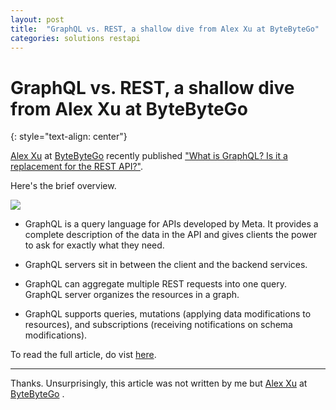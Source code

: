 ```yaml
---
layout: post
title:  "GraphQL vs. REST, a shallow dive from Alex Xu at ByteByteGo"
categories: solutions restapi
---
```


# GraphQL vs. REST, a shallow dive from Alex Xu at ByteByteGo
{: style="text-align: center"}

[Alex Xu](https://www.linkedin.com/in/alexxubyte/) at [ByteByteGo](https://bytebytego.com/) recently published ["What is GraphQL? Is it a replacement for the REST API?"](https://blog.bytebytego.com/p/ep23-how-to-choose-the-right-database).

Here's the brief overview. 

![](https://substackcdn.com/image/fetch/w_1456,c_limit,f_webp,q_auto:good,fl_progressive:steep/https%3A%2F%2Fbucketeer-e05bbc84-baa3-437e-9518-adb32be77984.s3.amazonaws.com%2Fpublic%2Fimages%2Fc30984f5-84ab-4f8e-8454-c920ae4b7abd_2214x2754.png)

* GraphQL is a query language for APIs developed by Meta. It provides a complete description of the data in the API and gives clients the power to ask for exactly what they need.

* GraphQL servers sit in between the client and the backend services.

* GraphQL can aggregate multiple REST requests into one query. GraphQL server organizes the resources in a graph.

* GraphQL supports queries, mutations (applying data modifications to resources), and subscriptions (receiving notifications on schema modifications).

To read the full article, do vist [here](https://blog.bytebytego.com/p/ep23-how-to-choose-the-right-database).

---

Thanks. Unsurprisingly, this article was not written by me but [Alex Xu](https://www.linkedin.com/in/alexxubyte/) at [ByteByteGo](https://bytebytego.com/) .
